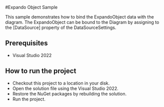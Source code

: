 #Expando Object Sample

This sample demonstrates how to bind the ExpandoObject data with the diagram. The ExpandoObject can be bound to the Diagram by assigning to the [DataSource] property of the DataSourceSettings.


## Prerequisites

* Visual Studio 2022

## How to run the project

* Checkout this project to a location in your disk.
* Open the solution file using the Visual Studio 2022.
* Restore the NuGet packages by rebuilding the solution.
* Run the project.
